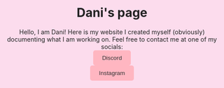 <html lang="en">
  <head>
    <style>
    html, body {;
      background-color: #fcdced; /* baby pink */
      color: #222;
    }
    h1{
    text-align: center;
    }
    .center-link {
      text-align: center;
    }
    </style>
  </head>
<body>
  
  <h1>Dani's page</h1>
  <p class="center-link">Hello, I am Dani! Here is my website I created myself (obviously) documenting what I am working on. Feel free to contact me at one of my socials:<br>
  <a href="https://discord.gg/5YHBVakJ"><button style="background-color: lightpink; color: #333; border: none; padding: 10px 20px; border-radius: 5px;">Discord</button></a><br>
  <a href="https://instagram.com/_dani.117_"><button style="background-color: lightpink; color: #333; border: none; padding: 10px 20px; border-radius: 5px;">Instagram</button></a></p>
</body>
</html>


